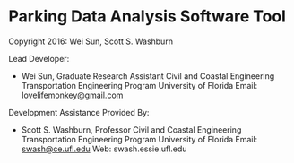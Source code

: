 # Parking Data Analysis Software Tool
Copyright 2016: Wei Sun, Scott S. Washburn

Lead Developer:
 - Wei Sun, Graduate Research Assistant
   Civil and Coastal Engineering
   Transportation Engineering Program
   University of Florida
   Email: lovelifemonkey@gmail.com
   
Development Assistance Provided By:
 - Scott S. Washburn, Professor
   Civil and Coastal Engineering
   Transportation Engineering Program
   University of Florida
   Email: swash@ce.ufl.edu
   Web: swash.essie.ufl.edu

